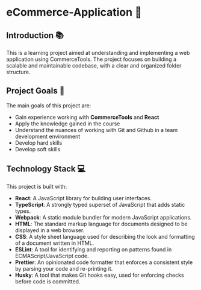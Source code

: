 # eCommerce-Application 🛒

## Introduction 📚

This is a learning project aimed at understanding and implementing a web application using CommerceTools. The project focuses on building a scalable and maintainable codebase, with a clear and organized folder structure.

## Project Goals 🎯

The main goals of this project are:

- Gain experience working with **CommerceTools** and **React**
- Apply the knowledge gained in the course
- Understand the nuances of working with Git and Github in a team development environment
- Develop hard skills
- Develop soft skills

## Technology Stack 💻

This project is built with:

- **React**: A JavaScript library for building user interfaces.
- **TypeScript**: A strongly typed superset of JavaScript that adds static types.
- **Webpack**: A static module bundler for modern JavaScript applications.
- **HTML**: The standard markup language for documents designed to be displayed in a web browser.
- **CSS**: A style sheet language used for describing the look and formatting of a document written in HTML.
- **ESLint**: A tool for identifying and reporting on patterns found in ECMAScript/JavaScript code.
- **Prettier**: An opinionated code formatter that enforces a consistent style by parsing your code and re-printing it.
- **Husky**: A tool that makes Git hooks easy, used for enforcing checks before code is committed.
